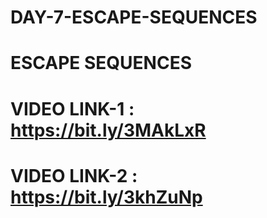 # DAY-7-ESCAPE-SEQUENCES
# ESCAPE SEQUENCES
# VIDEO LINK-1 : https://bit.ly/3MAkLxR
# VIDEO LINK-2 : https://bit.ly/3khZuNp

